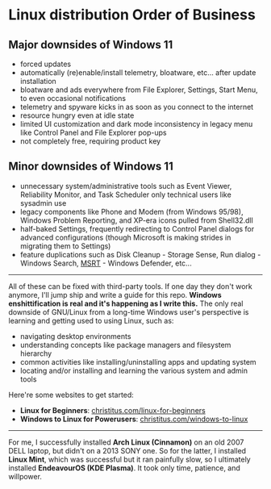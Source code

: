# Linux distribution Order of Business

## Major downsides of Windows 11
- forced updates
- automatically (re)enable/install telemetry, bloatware, etc... after update installation  
- bloatware and ads everywhere from File Explorer, Settings, Start Menu, to even occasional notifications  
- telemetry and spyware kicks in as soon as you connect to the internet  
- resource hungry even at idle state  
- limited UI customization and dark mode inconsistency in legacy menu like Control Panel and File Explorer pop-ups  
- not completely free, requiring product key  

## Minor downsides of Windows 11
- unnecessary system/administrative tools such as Event Viewer, Reliability Monitor, and Task Scheduler only technical users like sysadmin use  
- legacy components like Phone and Modem (from Windows 95/98), Windows Problem Reporting, and XP-era icons pulled from Shell32.dll  
- half-baked Settings, frequently redirecting to Control Panel dialogs for advanced configurations (though Microsoft is making strides in migrating them to Settings)  
- feature duplications such as Disk Cleanup - Storage Sense, Run dialog - Windows Search, [MSRT](wikipedia.org/wiki/Malicious_Software_Removal_Tool) - Windows Defender, etc...  

---

All of these can be fixed with third-party tools. If one day they don't work anymore, I'll jump ship and write a guide for this repo. **Windows enshittification is real and it's happening as I write this.** The only real downside of GNU/Linux from a long-time Windows user's perspective is learning and getting used to using Linux, such as:
- navigating desktop environments  
- understanding concepts like package managers and filesystem hierarchy  
- common activities like installing/uninstalling apps and updating system  
- locating and/or installing and learning the various system and admin tools  

Here're some websites to get started:
- **Linux for Beginners**: [christitus.com/linux-for-beginners](https://christitus.com/linux-for-beginners)  
- **Windows to Linux for Powerusers**: [christitus.com/windows-to-linux](https://christitus.com/windows-to-linux)  

---

For me, I successfully installed **Arch Linux (Cinnamon)** on an old 2007 DELL laptop, but didn't on a 2013 SONY one. So for the latter, I installed **Linux Mint**, which was successful but it ran painfully slow, so I ultimately installed **EndeavourOS (KDE Plasma)**. It took only time, patience, and willpower.

